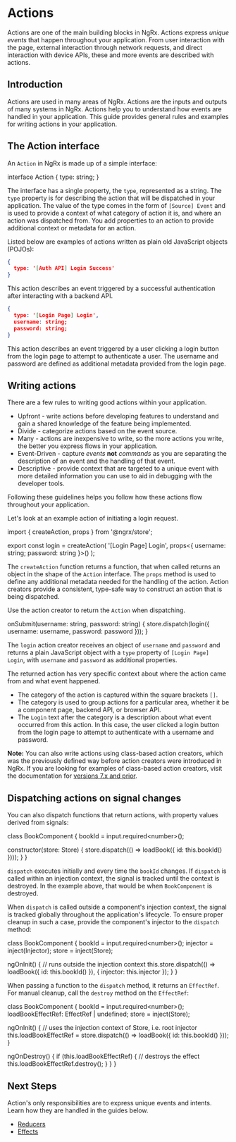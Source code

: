 # Actions

Actions are one of the main building blocks in NgRx. Actions express _unique events_ that happen throughout your application. From user interaction with the page, external interaction through network requests, and direct interaction with device APIs, these and more events are described with actions.

## Introduction

Actions are used in many areas of NgRx. Actions are the inputs and outputs of many systems in NgRx. Actions help you to understand how events are handled in your application. This guide provides general rules and examples for writing actions in your application.

## The Action interface

An `Action` in NgRx is made up of a simple interface:

<code-example header="Action Interface">
interface Action {
  type: string;
}
</code-example>

The interface has a single property, the `type`, represented as a string. The `type` property is for describing the action that will be dispatched in your application. The value of the type comes in the form of `[Source] Event` and is used to provide a context of what category of action it is, and where an action was dispatched from. You add properties to an action to provide additional context or metadata for an action.

Listed below are examples of actions written as plain old JavaScript objects (POJOs):

```json
{
  type: '[Auth API] Login Success'
}
```

This action describes an event triggered by a successful authentication after interacting with a backend API.

```json
{
  type: '[Login Page] Login',
  username: string;
  password: string;
}
```

This action describes an event triggered by a user clicking a login button from the login page to attempt to authenticate a user. The username and password are defined as additional metadata provided from the login page.

## Writing actions

There are a few rules to writing good actions within your application.

- Upfront - write actions before developing features to understand and gain a shared knowledge of the feature being implemented.
- Divide - categorize actions based on the event source.
- Many - actions are inexpensive to write, so the more actions you write, the better you express flows in your application.
- Event-Driven - capture _events_ **not** _commands_ as you are separating the description of an event and the handling of that event.
- Descriptive - provide context that are targeted to a unique event with more detailed information you can use to aid in debugging with the developer tools.

Following these guidelines helps you follow how these actions flow throughout your application.

Let's look at an example action of initiating a login request.

<code-example header="login-page.actions.ts">
import { createAction, props } from '@ngrx/store';

export const login = createAction(
  '[Login Page] Login',
  props&lt;{ username: string; password: string }&gt;()
);
</code-example>

The `createAction` function returns a function, that when called returns an object in the shape of the `Action` interface. The `props` method is used to define any additional metadata needed for the handling of the action. Action creators provide a consistent, type-safe way to construct an action that is being dispatched.

Use the action creator to return the `Action` when dispatching.

<code-example header="login-page.component.ts">
  onSubmit(username: string, password: string) {
    store.dispatch(login({ username: username, password: password }));
  }
</code-example>

The `login` action creator receives an object of `username` and `password` and returns a plain JavaScript object with a `type` property of `[Login Page] Login`, with `username` and `password` as additional properties.

The returned action has very specific context about where the action came from and what event happened.

- The category of the action is captured within the square brackets `[]`.
- The category is used to group actions for a particular area, whether it be a component page, backend API, or browser API.
- The `Login` text after the category is a description about what event occurred from this action. In this case, the user clicked a login button from the login page to attempt to authenticate with a username and password.

<div class="alert is-important">

**Note:** You can also write actions using class-based action creators, which was the previously defined way before action creators were introduced in NgRx. If you are looking for examples of class-based action creators, visit the documentation for [versions 7.x and prior](https://v7.ngrx.io/guide/store/actions).

</div>

## Dispatching actions on signal changes

You can also dispatch functions that return actions, with property values derived from signals:

<code-example header="book.component.ts">
class BookComponent {
  bookId = input.required&lt;number&gt;();

  constructor(store: Store) {
    store.dispatch(() => loadBook({ id: this.bookId() })));
  }
}
</code-example>

`dispatch` executes initially and every time the `bookId` changes. If `dispatch` is called within an injection context, the signal is tracked until the context is destroyed. In the example above, that would be when `BookComponent` is destroyed.

When `dispatch` is called outside a component's injection context, the signal is tracked globally throughout the application's lifecycle. To ensure proper cleanup in such a case, provide the component's injector to the `dispatch` method:

<code-example header="book.component.ts">
class BookComponent {  
  bookId = input.required&lt;number&gt;();
  injector = inject(Injector);
  store = inject(Store);

  ngOnInit() {
    // runs outside the injection context
    this.store.dispatch(() => loadBook({ id: this.bookId() }), { injector: this.injector });
  }
}
</code-example>

When passing a function to the `dispatch` method, it returns an `EffectRef`. For manual cleanup, call the `destroy` method on the `EffectRef`:

<code-example header="book.component.ts">
class BookComponent {
  bookId = input.required&lt;number&gt;();
  loadBookEffectRef: EffectRef | undefined;
  store = inject(Store);

  ngOnInit() {
    // uses the injection context of Store, i.e. root injector
    this.loadBookEffectRef = store.dispatch(() => loadBook({ id: this.bookId() }));
  }

  ngOnDestroy() {
    if (this.loadBookEffectRef) {
      // destroys the effect
      this.loadBookEffectRef.destroy();
    }
  }
}
</code-example>

## Next Steps

Action's only responsibilities are to express unique events and intents. Learn how they are handled in the guides below.

- [Reducers](guide/store/reducers)
- [Effects](guide/effects)
